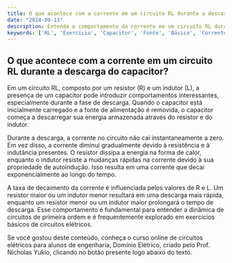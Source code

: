 ```yaml
---
title: O que acontece com a corrente em um circuito RL durante a descarga do capacitor?
date: "2024-09-13"
description: Entenda o comportamento da corrente em um circuito RL durante a descarga do capacitor.
keywords: ['RL', 'Exercício', 'Capacitor', 'Fonte', 'Básico', 'Corrente', 'Descarga']
---
```


## O que acontece com a corrente em um circuito RL durante a descarga do capacitor?

Em um circuito RL, composto por um resistor (R) e um indutor (L), a presença de um capacitor pode introduzir comportamentos interessantes, especialmente durante a fase de descarga. Quando o capacitor está inicialmente carregado e a fonte de alimentação é removida, o capacitor começa a descarregar sua energia armazenada através do resistor e do indutor.

Durante a descarga, a corrente no circuito não cai instantaneamente a zero. Em vez disso, a corrente diminui gradualmente devido à resistência e à indutância presentes. O resistor dissipa a energia na forma de calor, enquanto o indutor resiste a mudanças rápidas na corrente devido à sua propriedade de autoindução. Isso resulta em uma corrente que decai exponencialmente ao longo do tempo.

A taxa de decaimento da corrente é influenciada pelos valores de R e L. Um resistor maior ou um indutor menor resultará em uma descarga mais rápida, enquanto um resistor menor ou um indutor maior prolongará o tempo de descarga. Esse comportamento é fundamental para entender a dinâmica de circuitos de primeira ordem e é frequentemente explorado em exercícios básicos de circuitos elétricos.

Se você gostou deste conteúdo, conheça o curso online de circuitos elétricos para alunos de engenharia, Domínio Elétrico, criado pelo Prof. Nicholas Yukio, clicando no botão presente logo abaixo do texto.